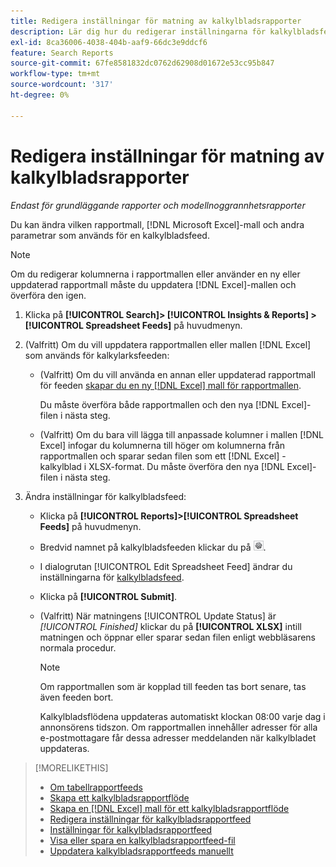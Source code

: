 ```yaml
---
title: Redigera inställningar för matning av kalkylbladsrapporter
description: Lär dig hur du redigerar inställningarna för kalkylbladsfeeds.
exl-id: 8ca36006-4038-404b-aaf9-66dc3e9ddcf6
feature: Search Reports
source-git-commit: 67fe8581832dc0762d62908d01672e53cc95b847
workflow-type: tm+mt
source-wordcount: '317'
ht-degree: 0%

---
```


# Redigera inställningar för matning av kalkylbladsrapporter

*Endast för grundläggande rapporter och modellnoggrannhetsrapporter*

Du kan ändra vilken rapportmall, [!DNL Microsoft Excel]-mall och andra parametrar som används för en kalkylbladsfeed.

>[!NOTE]
>
> Om du redigerar kolumnerna i rapportmallen eller använder en ny eller uppdaterad rapportmall måste du uppdatera [!DNL Excel]-mallen och överföra den igen.

1. Klicka på **[!UICONTROL Search]> [!UICONTROL Insights & Reports] >[!UICONTROL Spreadsheet Feeds]** på huvudmenyn.

1. (Valfritt) Om du vill uppdatera rapportmallen eller mallen [!DNL Excel] som används för kalkylarksfeeden:

   * (Valfritt) Om du vill använda en annan eller uppdaterad rapportmall för feeden [skapar du en ny [!DNL Excel] mall för rapportmallen](spreadsheet-feed-create-excel-template.md).

     Du måste överföra både rapportmallen och den nya [!DNL Excel]-filen i nästa steg.

   * (Valfritt) Om du bara vill lägga till anpassade kolumner i mallen [!DNL Excel] infogar du kolumnerna till höger om kolumnerna från rapportmallen och sparar sedan filen som ett [!DNL Excel] -kalkylblad i XLSX-format. Du måste överföra den nya [!DNL Excel]-filen i nästa steg.

1. Ändra inställningar för kalkylbladsfeed:

   * Klicka på **[!UICONTROL Reports]>[!UICONTROL Spreadsheet Feeds]** på huvudmenyn.

   * Bredvid namnet på kalkylbladsfeeden klickar du på ![Visa/redigera inställningar](/help/search-social-commerce/assets/settings.png "Visa/redigera inställningar").

   * I dialogrutan [!UICONTROL Edit Spreadsheet Feed] ändrar du inställningarna för [kalkylbladsfeed](spreadsheet-feed-settings.md).

   * Klicka på **[!UICONTROL Submit]**.

   * (Valfritt) När matningens [!UICONTROL Update Status] är *[!UICONTROL Finished]* klickar du på **[!UICONTROL XLSX]** intill matningen och öppnar eller sparar sedan filen enligt webbläsarens normala procedur.

     >[!NOTE]
     >
     > Om rapportmallen som är kopplad till feeden tas bort senare, tas även feeden bort.

     Kalkylbladsflödena uppdateras automatiskt klockan 08:00 varje dag i annonsörens tidszon. Om rapportmallen innehåller adresser för alla e-postmottagare får dessa adresser meddelanden när kalkylbladet uppdateras.

>[!MORELIKETHIS]
>
>* [Om tabellrapportfeeds](spreadsheet-feed-about.md)
>* [Skapa ett kalkylbladsrapportflöde](spreadsheet-feed-create.md)
>* [Skapa en [!DNL Excel] mall för ett kalkylbladsrapportflöde](spreadsheet-feed-create-excel-template.md)
>* [Redigera inställningar för kalkylbladsrapportfeed](spreadsheet-feed-edit.md)
>* [Inställningar för kalkylbladsrapportfeed](spreadsheet-feed-settings.md)
>* [Visa eller spara en kalkylbladsrapportfeed-fil](spreadsheet-feed-view-or-save.md)
>* [Uppdatera kalkylbladsrapportfeeds manuellt](spreadsheet-feed-refresh.md)
